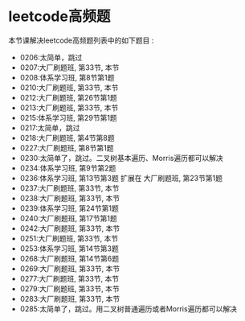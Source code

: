 # leetcode高频题

本节课解决leetcode高频题列表中的如下题目 :

* 0206:太简单，跳过
* 0207:大厂刷题班, 第33节, 本节
* 0208:体系学习班, 第8节第1题
* 0210:大厂刷题班, 第33节, 本节
* 0212:大厂刷题班, 第26节第1题
* 0213:大厂刷题班, 第33节, 本节
* 0215:体系学习班, 第29节第1题
* 0217:太简单，跳过
* 0218:大厂刷题班, 第4节第8题
* 0227:大厂刷题班, 第8节第1题
* 0230:太简单了，跳过。二叉树基本遍历、Morris遍历都可以解决
* 0234:体系学习班, 第9节第2题
* 0236:体系学习班, 第13节第3题 扩展在 大厂刷题班, 第23节第1题
* 0237:大厂刷题班, 第33节, 本节
* 0238:大厂刷题班, 第33节, 本节
* 0239:体系学习班, 第24节第1题
* 0240:大厂刷题班, 第17节第1题
* 0242:大厂刷题班, 第33节, 本节
* 0251:大厂刷题班, 第33节, 本节
* 0253:体系学习班, 第14节第3题
* 0268:大厂刷题班, 第14节第6题
* 0269:大厂刷题班, 第33节, 本节
* 0277:大厂刷题班, 第33节, 本节
* 0279:大厂刷题班, 第33节, 本节
* 0283:大厂刷题班, 第33节, 本节
* 0285:太简单了，跳过。用二叉树普通遍历或者Morris遍历都可以解决